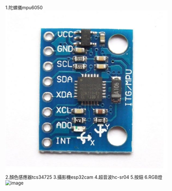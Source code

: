 1.陀螺儀mpu6050![image](mpu6050.jpg)
2.顏色感應器tcs34725
3.攝影機esp32cam
4.超音波hc-sr04
5.按鈕
6.RGB燈![image](燈.jpg)
